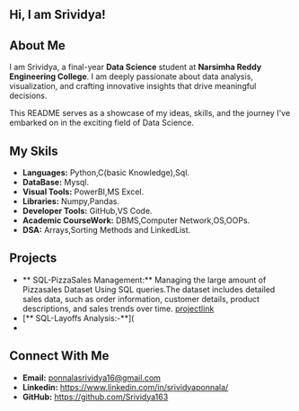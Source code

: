 ## **Hi, I am Srividya!**

## **About Me**
I am Srividya, a final-year **Data Science** student at **Narsimha Reddy Engineering College**. I am deeply passionate about data analysis, visualization, and crafting innovative insights that drive meaningful decisions.

This README serves as a showcase of my ideas, skills, and the journey I've embarked on in the exciting field of Data Science.

## **My Skils**
- **Languages:** Python,C(basic Knowledge),Sql.
- **DataBase:** Mysql.
- **Visual Tools:** PowerBI,MS Excel.
- **Libraries:** Numpy,Pandas.
- **Developer Tools:** GitHub,VS Code.
- **Academic CourseWork:** DBMS,Computer Network,OS,OOPs.
- **DSA:** Arrays,Sorting Methods and LinkedList.

## **Projects**
- ** SQL-PizzaSales Management:**  Managing the large amount of Pizzasales Dataset Using SQL queries.The dataset includes detailed sales data, such as order information, customer details, product descriptions, and sales trends over time. [projectlink](https://github.com/Srividya163/Srividya163/blob/2b09c9c9f2d2837051c2a27171f01a80a8e2eae7/PIZZASALES%20PROJECT.pdf)
- [** SQL-Layoffs Analysis:-**](
- 

## **Connect With Me**
- **Email:** ponnalasrividya16@gmail.com
- **Linkedin:** https://www.linkedin.com/in/srividyaponnala/
- **GitHub:** https://github.com/Srividya163
